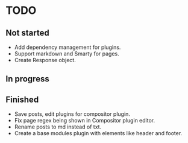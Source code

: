 # TODO

## Not started
- Add dependency management for plugins.
- Support markdown and Smarty for pages.
- Create Response object.

## In progress

## Finished
- Save posts, edit plugins for compositor plugin.
- Fix page regex being shown in Compositor plugin editor.
- Rename posts to md instead of txt.
- Create a base modules plugin with elements like header and footer.
